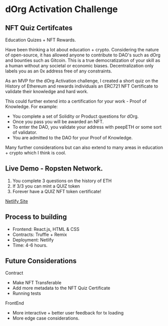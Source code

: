 # dOrg Activation Challenge

## NFT Quiz Certifcates
Education Quizes + NFT Rewards. 

Have been thinking a lot about education + crypto. Considering the nature of open-source, it has allowed anyone to contribute to DAO's such as dOrg and bounties such as Gitcoin. This is a true democratization of your skill as a human without any societal or economic biases. Decentralization only labels you as an 0x address free of any constraints. 

As an MVP for the dOrg Activation challenge, I created a short quiz on the History of Ethereum and rewards individuals an ERC721 NFT Certificate to validate their knowledge and hard work. 

This could further extend into a certification for your work - Proof of Knowledge. For example:
- You complete a set of Solidity or Product questions for dOrg.
- Once you pass you will be awarded an NFT. 
- To enter the DAO, you validate your address with peepETH or some sort of validator. 
- You are admitted to the DAO for your Proof of Knowledge. 

Many further considerations but can also extend to many areas in education + crypto which I think is cool. 

## Live Demo - Ropsten Network. 
1. You complete 3 questions on the history of ETH
2. If 3/3 you can mint a QUIZ token
3. Forever have a QUIZ NFT token certificate!

[Netlify Site](https://quizeth.netlify.app/)


## Process to building
- Frontend: React.js, HTML & CSS
- Contracts: Truffle + Remix
- Deployment: Netlify
- Time: 4-6 hours.

## Future Considerations
Contract
- Make NFT Transferable
- Add more metadata to the NFT Quiz Certificate
- Running tests

FrontEnd
- More interactive + better user feedback for tx loading
- More edge case considerations.


